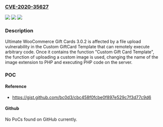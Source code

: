 ### [CVE-2020-35627](https://cve.mitre.org/cgi-bin/cvename.cgi?name=CVE-2020-35627)
![](https://img.shields.io/static/v1?label=Product&message=n%2Fa&color=blue)
![](https://img.shields.io/static/v1?label=Version&message=n%2Fa&color=blue)
![](https://img.shields.io/static/v1?label=Vulnerability&message=n%2Fa&color=brighgreen)

### Description

Ultimate WooCommerce Gift Cards 3.0.2 is affected by a file upload vulnerability in the Custom GiftCard Template that can remotely execute arbitrary code. Once it contains the function "Custom Gift Card Template", the function of uploading a custom image is used, changing the name of the image extension to PHP and executing PHP code on the server.

### POC

#### Reference
- https://gist.github.com/bc0d3/cbc458f0fcbe0f897e529c7f3d77c9d6

#### Github
No PoCs found on GitHub currently.

